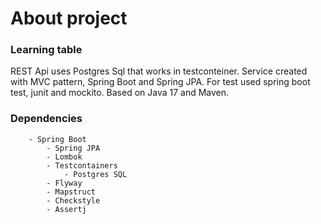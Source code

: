 # About project


### Learning table

REST Api uses Postgres Sql that works in testconteiner.
Service created with MVC pattern, Spring Boot and Spring JPA. For test used spring boot test, junit and mockito. Based
on Java 17 and Maven.

### Dependencies

        - Spring Boot
            - Spring JPA
            - Lombok
            - Testcontainers
                - Postgres SQL
            - Flyway
            - Mapstruct
            - Checkstyle
            - Assertj
